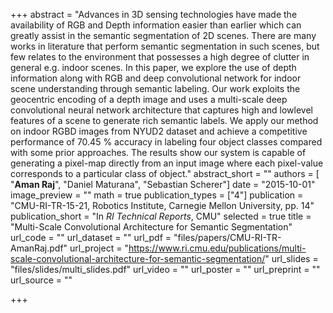 +++
abstract = "Advances in 3D sensing technologies have made the availability of RGB and Depth information easier than earlier which can greatly assist in the semantic segmentation of 2D scenes. There are many works in literature that perform semantic segmentation in such scenes, but few relates to the environment that possesses a high degree of clutter in general e.g. indoor scenes. In this paper, we explore the use of depth information along with RGB and deep convolutional network for indoor scene understanding through semantic labeling. Our work exploits the geocentric encoding of a depth image and uses a multi-scale deep convolutional neural network architecture that captures high and lowlevel features of a scene to generate rich semantic labels. We apply our method on indoor RGBD images from NYUD2 dataset and achieve a competitive performance of 70.45 % accuracy in labeling four object classes compared with some prior approaches. The results show our system is capable of generating a pixel-map directly from an input image where each pixel-value corresponds to a particular class of object."
abstract_short = ""
authors = [ "**Aman Raj**", "Daniel Maturana", "Sebastian Scherer"]
date = "2015-10-01"
image_preview = ""
math = true
publication_types = ["4"]
publication = "CMU-RI-TR-15-21, Robotics Institute, Carnegie Mellon University, pp. 14"
publication_short = "In *RI Technical Reports*, CMU"
selected = true
title = "Multi-Scale Convolutional Architecture for Semantic Segmentation"
url_code = ""
url_dataset = ""
url_pdf = "files/papers/CMU-RI-TR-AmanRaj.pdf"
url_project = "https://www.ri.cmu.edu/publications/multi-scale-convolutional-architecture-for-semantic-segmentation/"
url_slides = "files/slides/multi_slides.pdf"
url_video = ""
url_poster = ""
url_preprint = ""
url_source = ""

+++

